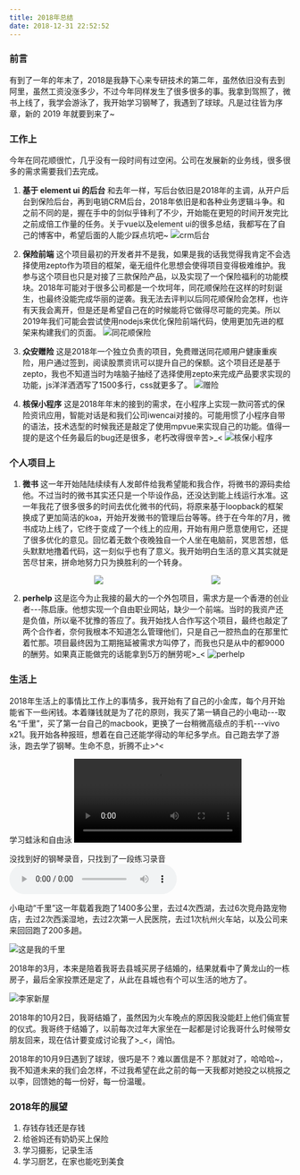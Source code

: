```yaml
---
title: 2018年总结
date: 2018-12-31 22:52:52
---
```


### 前言
有到了一年的年末了，2018是我静下心来专研技术的第二年，虽然依旧没有去到阿里，虽然工资没涨多少，不过今年同样发生了很多很多的事。我拿到驾照了，微书上线了，我学会游泳了，我开始学习钢琴了，我遇到了球球。凡是过往皆为序章，新的 2019 年就要到来了~

### 工作上
今年在同花顺很忙，几乎没有一段时间有过空闲。公司在发展新的业务线，很多很多的需求需要我们去完成。
1. **基于 element ui 的后台**
和去年一样，写后台依旧是2018年的主调，从开户后台到保险后台，再到电销CRM后台，2018年依旧是和各种业务逻辑斗争。和之前不同的是，握在手中的剑似乎锋利了不少，开始能在更短的时间开发完比之前成倍工作量的任务。关于vue以及element ui的很多总结，我都写在了自己的博客中，希望后面的人能少踩点坑吧~
![crm后台](https://fs.andylistudio.com/1548990199725.png)

2. **保险前端**
这个项目最初的开发者并不是我，如果是我的话我觉得我肯定不会选择使用zepto作为项目的框架，毫无组件化思想会使得项目变得极难维护。我参与这个项目也只是对接了三款保险产品，以及实现了一个保险福利的功能模块。2018年可能对于很多公司都是一个坎坷年，同花顺保险在这样的时刻诞生，也最终没能完成华丽的逆袭。我无法去评判以后同花顺保险会怎样，也许有天我会离开，但是还是希望自己在的时候能将它做得尽可能的完美。所以2019年我们可能会尝试使用nodejs来优化保险前端代码，使用更加先进的框架来构建我们的页面。
![同花顺保险](https://fs.andylistudio.com/1548990561831.png)

3. **众安赠险**
这是2018年一个独立负责的项目，免费赠送同花顺用户健康重疾险，用户通过签到，阅读股票资讯可以提升自己的保额。这个项目还是基于zepto，我也不知道当时为啥脑子抽经了选择使用zepto来完成产品要求实现的功能，js洋洋洒洒写了1500多行，css就更多了。
![赠险](https://fs.andylistudio.com/1548990646551.png)


4. **核保小程序**
这是2018年年末的接到的需求，在小程序上实现一款问答式的保险资讯应用，智能对话是和我们公司iwencai对接的。可能用惯了小程序自带的语法，技术选型的时候我还是敲定了使用mpvue来实现自己的功能。值得一提的是这个任务最后的bug还是很多，老朽改得很辛苦>_<
![核保小程序](https://fs.andylistudio.com/1548990825318.png)


### 个人项目上
1. **微书**
这一年开始陆陆续续有人发邮件给我希望能和我合作，将微书的源码卖给他。不过当时的微书其实还只是一个毕设作品，还没达到能上线运行水准。这一年我花了很多很多的时间去优化微书的代码，将原来基于loopback的框架换成了更加简洁的koa，开始开发微书的管理后台等等。终于在今年的7月，微书成功上线了，它终于变成了一个线上的应用，开始有用户愿意使用它，还提了很多优化的意见。回忆着无数个夜晚独自一个人坐在电脑前，冥思苦想，低头默默地撸着代码，这一刻似乎也有了意义。我开始明白生活的意义其实就是苦尽甘来，拼命地努力只为换胜利的一个转身。
<div style="display: flex; flex-flow: row nowrap; justify-content: center; align-items: center; width: 100%; overflow-x: auto; letter-spacing: 10px">
    <img style="flex: 1; margin-right: 10px; min-width: 200px" src="https://fs.andylistudio.com/1548990964344.jpeg" />
    <img style="flex: 1; margin-right: 10px; min-width: 200px" src="https://fs.andylistudio.com/1548990961838.jpeg" />
    <img style="flex: 1; min-width: 200px" src="https://fs.andylistudio.com/1548990959398.jpeg" />
</div>

2. **perhelp**
这是迄今为止我接的最大的一个外包项目，需求方是一个香港的创业者---陈启康。他想实现一个自由职业网站，缺少一个前端。当时的我资产还是负值，所以毫不犹豫的答应了。我开始找人合作写这个项目，最终也敲定了两个合作者，奈何我根本不知道怎么管理他们，只是自己一腔热血的在那里忙着忙那。项目最终因为工期拖延被需求方叫停了，而我也只是从中的都9000的酬劳。如果真正能做完的话能拿到5万的酬劳呢>_<
![perhelp](https://fs.andylistudio.com/1548991365197.png)

### 生活上
2018年生活上的事情比工作上的事情多，我开始有了自己的小金库，每个月开始能省下一些闲钱。本着赚钱就是为了花的原则，我买了第一辆自己的小电动---取名“千里”，买了第一台自己的macbook，更换了一台稍微高级点的手机---vivo x21。我开始各种报班，想着在自己还能学得动的年纪多学点。自己跑去学了游泳，跑去学了钢琴。生命不息，折腾不止>^<

学习蛙泳和自由泳
<video src="https://fs.andylistudio.com/1548996676146.mp4" controls></video>

没找到好的钢琴录音，只找到了一段练习录音
<audio src="https://fs.andylistudio.com/1548996316939.m4a" controls></audio>

小电动“千里”这一年载着我跑了1400多公里，去过4次西湖，去过6次竞舟路宠物店，去过2次西溪湿地，去过2次第一人民医院，去过1次杭州火车站，以及公司来来回回跑了200多趟。

![这是我的千里](https://fs.andylistudio.com/1548996507610.png)

2018年的3月，本来是陪着我哥去县城买房子结婚的，结果就看中了黄龙山的一栋房子，最后全家投票还是定了，从此在县城也有个可以生活的地方了。

![李家新屋](https://fs.andylistudio.com/1548996546995.png)

2018年的10月2日，我哥结婚了，虽然因为火车晚点的原因我没能赶上他们倆宣誓的仪式。我哥终于结婚了，以前每次过年大家坐在一起都是讨论我哥什么时候带女朋友回来，现在估计要变成讨论我了>_<，阔怕。

2018年的10月9日遇到了球球，很巧是不？难以置信是不？那就对了，哈哈哈~，我不知道未来的我们会怎样，不过我希望在此之前的每一天我都对她投之以桃报之以李，回馈她的每一份好，每一份温暖。

### 2018年的展望
1. 存钱存钱还是存钱
2. 给爸妈还有奶奶买上保险
3. 学习摄影，记录生活
4. 学习厨艺，在家也能吃到美食



